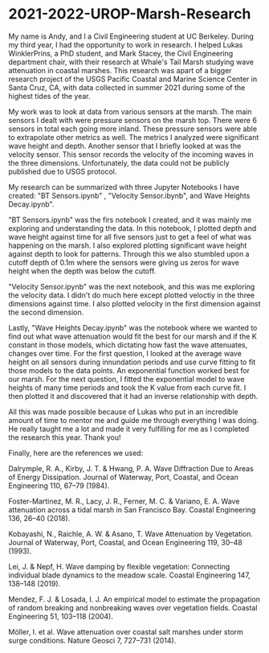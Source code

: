 # 2021-2022-UROP-Marsh-Research

My name is Andy, and I a Civil Engineering student at UC Berkeley. During my third year, I had the opportunity to work in research. I helped Lukas WinklerPrins, a PhD student, and Mark Stacey, the Civil Engineering department chair, with their research at Whale's Tail Marsh studying wave attenuation in coastal marshes. This research was apart of a bigger research project of the USGS Pacific Coastal and Marine Science Center in Santa Cruz, CA, with data collected in summer 2021 during some of the highest tides of the year.

My work was to look at data from various sensors at the marsh. The main sensors I dealt with were pressure sensors on the marsh top. There were 6 sensors in total each going more inland. These pressure sensors were able to extrapolate other metrics as well. The metrics I analyzed were significant wave height and depth.
Another sensor that I briefly looked at was the velocity sensor. This sensor records the velocity of the incoming waves in the three dimensions.
Unfortunately, the data could not be publicly published due to USGS protocol.

My research can be summarized with three Jupyter Notebooks I have created: "BT Sensors.ipynb" , "Velocity Sensor.ibynb", and Wave Heights Decay.ipynb".

"BT Sensors.ipynb" was the firs notebook I created, and it was mainly me exploring and understanding the data. In this notebook, I plotted depth and wave height against time for all five sensors just to get a feel of what was happening on the marsh. I also explored plotting significant wave height against depth to look for patterns. Through this we also stumbled upon a cutoff depth of 0.1m where the sensors were giving us zeros for wave height when the depth was below the cutoff.

"Velocity Sensor.ipynb" was the next notebook, and this was me exploring the velocity data. I didn't do much here except plotted veloctiy in the three dimensions against time. I also plotted velocity in the first dimension against the second dimension.

Lastly, "Wave Heights Decay.ipynb" was the notebook where we wanted to find out what wave attenuation would fit the best for our marsh and if the K constant in those models, which dictating how fast the wave attenuates, changes over time. For the first question, I looked at the average wave height on all sensors during innundation periods and use curve fitting to fit those models to the data points. An exponential function worked best for our marsh. For the next question, I fitted the exponential model to wave heights of many time periods and took the K value from each curve fit. I then plotted it and discovered that it had an inverse relationship with depth.


All this was made possible because of Lukas who put in an incredible amount of time to mentor me and guide me through everything I was doing. He really taught me a lot and made it very fulfilling for me as I completed the research this year. Thank you!

Finally, here are the references we used: 

Dalrymple, R. A., Kirby, J. T. & Hwang, P. A. Wave Diffraction Due to Areas of Energy Dissipation. Journal of Waterway, Port, Coastal, and Ocean Engineering 110, 67–79 (1984).

Foster-Martinez, M. R., Lacy, J. R., Ferner, M. C. & Variano, E. A. Wave attenuation across a tidal marsh in San Francisco Bay. Coastal Engineering 136, 26–40 (2018).

Kobayashi, N., Raichle, A. W. & Asano, T. Wave Attenuation by Vegetation. Journal of Waterway, Port, Coastal, and Ocean Engineering 119, 30–48 (1993).

Lei, J. & Nepf, H. Wave damping by flexible vegetation: Connecting individual blade dynamics to the meadow scale. Coastal Engineering 147, 138–148 (2019).

Mendez, F. J. & Losada, I. J. An empirical model to estimate the propagation of random breaking and nonbreaking waves over vegetation fields. Coastal Engineering 51, 103–118 (2004).

Möller, I. et al. Wave attenuation over coastal salt marshes under storm surge conditions. Nature Geosci 7, 727–731 (2014).




